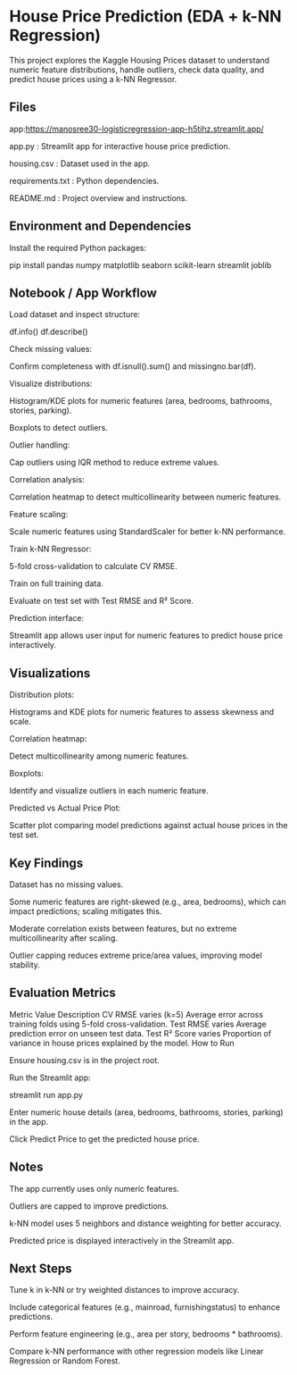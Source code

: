 # House Price Prediction (EDA + k-NN Regression)

This project explores the Kaggle Housing Prices dataset to understand numeric feature distributions, handle outliers, check data quality, and predict house prices using a k-NN Regressor.

## Files

app:https://manosree30-logisticregression-app-h5tihz.streamlit.app/

app.py : Streamlit app for interactive house price prediction.

housing.csv : Dataset used in the app.

requirements.txt : Python dependencies.

README.md : Project overview and instructions.

## Environment and Dependencies

Install the required Python packages:

pip install pandas numpy matplotlib seaborn scikit-learn streamlit joblib

## Notebook / App Workflow

Load dataset and inspect structure:

df.info()
df.describe()


Check missing values:

Confirm completeness with df.isnull().sum() and missingno.bar(df).

Visualize distributions:

Histogram/KDE plots for numeric features (area, bedrooms, bathrooms, stories, parking).

Boxplots to detect outliers.

Outlier handling:

Cap outliers using IQR method to reduce extreme values.

Correlation analysis:

Correlation heatmap to detect multicollinearity between numeric features.

Feature scaling:

Scale numeric features using StandardScaler for better k-NN performance.

Train k-NN Regressor:

5-fold cross-validation to calculate CV RMSE.

Train on full training data.

Evaluate on test set with Test RMSE and R² Score.

Prediction interface:

Streamlit app allows user input for numeric features to predict house price interactively.

## Visualizations

Distribution plots:

Histograms and KDE plots for numeric features to assess skewness and scale.

Correlation heatmap:

Detect multicollinearity among numeric features.

Boxplots:

Identify and visualize outliers in each numeric feature.

Predicted vs Actual Price Plot:

Scatter plot comparing model predictions against actual house prices in the test set.

## Key Findings

Dataset has no missing values.

Some numeric features are right-skewed (e.g., area, bedrooms), which can impact predictions; scaling mitigates this.

Moderate correlation exists between features, but no extreme multicollinearity after scaling.

Outlier capping reduces extreme price/area values, improving model stability.

## Evaluation Metrics
Metric	Value	Description
CV RMSE	varies (k=5)	Average error across training folds using 5-fold cross-validation.
Test RMSE	varies	Average prediction error on unseen test data.
Test R² Score	varies	Proportion of variance in house prices explained by the model.
How to Run

Ensure housing.csv is in the project root.

Run the Streamlit app:

streamlit run app.py


Enter numeric house details (area, bedrooms, bathrooms, stories, parking) in the app.

Click Predict Price to get the predicted house price.

## Notes

The app currently uses only numeric features.

Outliers are capped to improve predictions.

k-NN model uses 5 neighbors and distance weighting for better accuracy.

Predicted price is displayed interactively in the Streamlit app.

## Next Steps

Tune k in k-NN or try weighted distances to improve accuracy.

Include categorical features (e.g., mainroad, furnishingstatus) to enhance predictions.

Perform feature engineering (e.g., area per story, bedrooms * bathrooms).

Compare k-NN performance with other regression models like Linear Regression or Random Forest.
